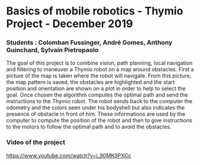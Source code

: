 # Basics of mobile robotics - Thymio Project - December 2019

### Students : Colomban Fussinger, André Gomes, Anthony Guinchard, Sylvain Pietropaolo

The goal of this project is to combine vision, path planning, local navigation and filtering to maneuver a Thymio robot on a map around obstacles. First a picture of the map is taken where the robot will navigate. From this picture, the map pattern is saved, the obstacles are highlighted and the start position and orientation are shown on a plot in order to help to select the goal. Once chosen the algorithm computes the optimal path and send the instructions to the Thymio robot. The robot sends back to the computer the odometry and the colors seen under his bodyshell but also indicates the presence of obstacle in front of him. These informations are used by the computer to compute the position of the robot and then to give instructions to the motors to follow the optimal path and to avoid the obstacles.


### Video of the project
https://www.youtube.com/watch?v=j_90MK3PXCc
